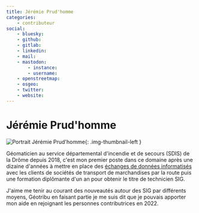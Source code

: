 ```yaml
---
title: Jérémie Prud'homme
categories:
    - contributeur
social:
    - bluesky:
    - github:
    - gitlab:
    - linkedin:
    - mail:
    - mastodon:
        - instance:
        - username:
    - openstreetmap:
    - osgeo:
    - twitter:
    - website:
---
```


# Jérémie Prud'homme

<!-- --8<-- [start:author-sign-block] -->

![Portrait Jérémie Prud'homme](https://cdn.geotribu.fr/img/internal/contributeurs/jpru.jpg "Portrait Jérémie Prud'homme"){: .img-thumbnail-left }

Géomaticien au service départemental d'incendie et de secours (SDIS) de la Drôme depuis 2018, c'est mon premier poste dans ce domaine après une dizaine d'années à mettre en place des [échanges de données informatisés](https://fr.wikipedia.org/wiki/%C3%89change_de_donn%C3%A9es_informatis%C3%A9) avec les clients de sociétés de transport de marchandises par la route puis une formation diplômante d'un an pour obtenir le titre de technicien SIG.

J'aime me tenir au courant des nouveautés autour des SIG par différents moyens, Géotribu en faisant partie je me suis dit que je pouvais apporter mon aide en rejoignant les personnes contributrices en 2022.

<!-- --8<-- [end:author-sign-block] -->
